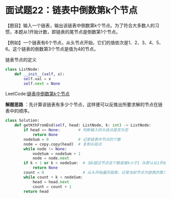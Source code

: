 # 面试题22：链表中倒数第k个节点



【题目】输入一个链表，输出该链表中倒数第k个节点。为了符合大多数人的习惯，本题从1开始计数，即链表的尾节点是倒数第1个节点。

【例如】一个链表有6个节点，从头节点开始，它们的值依次是1、2、3、4、5、6。这个链表的倒数第3个节点是值为4的节点。



链表节点的定义

```python
class ListNode:
    def __init__(self, x):
        self.val = x
        self.next = None
```



LeetCode:[链表中倒数第k个节点](https://leetcode-cn.com/problems/lian-biao-zhong-dao-shu-di-kge-jie-dian-lcof/)



**解题思路** ：先计算该链表有多少个节点，这样便可以反推出所要求解的节点在链表中的顺序。

```Python
class Solution:
    def getKthFromEnd(self, head: ListNode, k: int) -> ListNode:
        if head == None:        # 判断输入的头结点是否为空
            return None
        nodeSum = 0             # 记录链表中节点的个数
        node = copy.copy(head)  # 复制头结点
        while node != None:
            nodeSum = nodeSum + 1
            node = node.next
        if k < 1 or k > nodeSum:  # 当k超过节点总个数或者k小于1（k默认从1开始）时，直接返回空
            return None
        count = 0                 # 从头开始遍历链表，记录当前节点为链表的第几个节点
        while count + k < nodeSum:
            head = head.next
            count = count + 1
        return head
```



